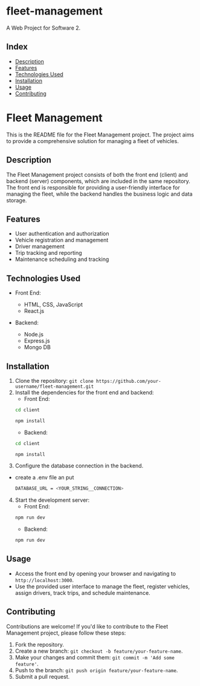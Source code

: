 # fleet-management

A Web Project for Software 2.

## Index

-   [Description](#description)
-   [Features](#features)
-   [Technologies Used](#technologies-used)
-   [Installation](#installation)
-   [Usage](#usage)
-   [Contributing](#contributing)

# Fleet Management

This is the README file for the Fleet Management project. The project aims to provide a comprehensive solution for managing a fleet of vehicles.

## Description

The Fleet Management project consists of both the front end (client) and backend (server) components, which are included in the same repository. The front end is responsible for providing a user-friendly interface for managing the fleet, while the backend handles the business logic and data storage.

## Features

-   User authentication and authorization
-   Vehicle registration and management
-   Driver management
-   Trip tracking and reporting
-   Maintenance scheduling and tracking

## Technologies Used

-   Front End:

    -   HTML, CSS, JavaScript
    -   React.js

-   Backend:
    -   Node.js
    -   Express.js
    -   Mongo DB

## Installation

1. Clone the repository: `git clone https://github.com/your-username/fleet-management.git`
2. Install the dependencies for the front end and backend:
    - Front End:
    ```bash
    cd client
    ```
    ```bash
    npm install
    ```
    - Backend:
    ```bash
    cd client
    ```
    ```bash
    npm install
    ```
3. Configure the database connection in the backend.

-   create a .env file an put
    ```bash
    DATABASE_URL = <YOUR_STRING__CONNECTION>
    ```

4. Start the development server:
    - Front End:
    ```bash
    npm run dev
    ```
    - Backend:
    ```bash
    npm run dev
    ```

## Usage

-   Access the front end by opening your browser and navigating to `http://localhost:3000`.
-   Use the provided user interface to manage the fleet, register vehicles, assign drivers, track trips, and schedule maintenance.

## Contributing

Contributions are welcome! If you'd like to contribute to the Fleet Management project, please follow these steps:

1. Fork the repository.
2. Create a new branch: `git checkout -b feature/your-feature-name`.
3. Make your changes and commit them: `git commit -m 'Add some feature'`.
4. Push to the branch: `git push origin feature/your-feature-name`.
5. Submit a pull request.
